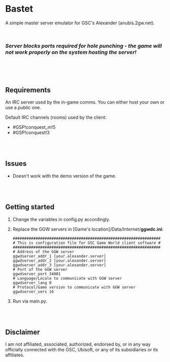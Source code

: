 # Bastet


A simple master server emulator for GSC's Alexander (anubis.2gw.net).

<br />

### *Server blocks ports required for hole punching - the game will not work properly on the system hosting the server!*

<br />
<br />
<br />

## Requirements

An IRC server used by the in-game comms. You can either host your own or use a public one.

Default IRC channels (rooms) used by the client:
- #GSP!conquest_m!5
- #GSP!conquest!3

<br />
<br />

## Issues

- Doesn't work with the demo version of the game.

<br />
<br />

## Getting started

 1. Change the variables in config.py accordingly.
 2. Replace the GGW servers in [Game's location]/Data/Internet/**ggwdc.ini**:

        #################################################################
        # This is configuration file for GSC Game World client software #
        ################################################################# 
        # Address of the GGW server
        ggwdserver_addr_1 [your.alexander.server]
        ggwdserver_addr_2 [your.alexander.server]
        ggwdserver_addr_3 [your.alexander.server]
        # Port of the GGW server
        ggwdserver_port 34001
        # Language/Locale to communicate with GGW server
        ggwdserver_lang 0
        # Protocol/Game version to communicate with GGW server
        ggwdserver_vers 16
 3. Run via main.py.

<br />
<br />

## Disclaimer

I am not affiliated, associated, authorized, endorsed by, or in any way officially connected with the GSC, Ubisoft, or any of its subsidiaries or its affiliates.

